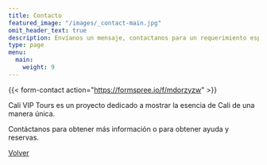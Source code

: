 ```yaml
---
title: Contacto
featured_image: "/images/_contact-main.jpg"
omit_header_text: true
description: Envíanos un mensaje, contactanos para un requerimiento especial o algo más.
type: page
menu:
  main:
    weight: 9
---
```


{{< form-contact action="https://formspree.io/f/mdorzyzw"  >}}

Cali VIP Tours es un proyecto dedicado a mostrar la esencia de Cali de una manera única.

Contáctanos para obtener más información o para obtener ayuda y reservas.

[Volver](javascript:history.go(-1))